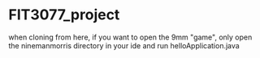 # FIT3077_project
when cloning from here, if you want to open the 9mm "game", only open the ninemanmorris directory in your ide and run helloApplication.java
